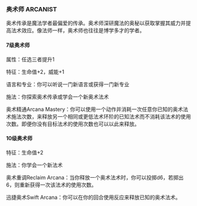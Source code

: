 ### 奥术师 ARCANIST

奥术传承是魔法学者最偏爱的传承。奥术师深研魔法的奥秘以获取掌握其威力并提高法术效应。像法师一样，奥术师也往往是博学多才的学者。

#### 7级奥术师

属性：任选三者提升1

特征：生命值+2，威能+1

语言和专业：你可以听说一门新语言或获得一门新专业

施法：你探索奥术传承或学会一个新奥术法术

奥术精通Arcana
Mastery：你可以使用一个动作并消耗一次任意你已知的奥术法术施法次数，来释放另一个相同或更低法术环阶的已知法术而不消耗该法术的使用次数。即便你没有目标法术的使用次数也可以以此来释放。

#### 10级奥术师

特征：生命值+2

施法：你学会一个新法术

奥术重调Reclaim
Arcana：当你释放一个奥术法术时，你可以投掷d6，若掷出6，则重新获得一次该法术的使用次数。

迅捷奥术Swift Arcana：你可以在你的回合使用反应来释放已知的奥术法术。
